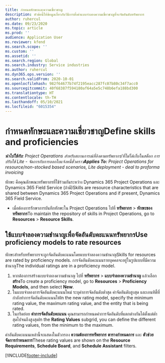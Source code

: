 ```yaml
---
title: กำหนดทักษะและความเชี่ยวชาญ
description: หัวข้อนี้ให้ข้อมูลเกี่ยวกับวิธีการตั้งค่าแบบจำลองความเชี่ยวชาญที่จะจัดอันดับทรัพยากร
author: ruhercul
ms.date: 09/23/2020
ms.topic: article
ms.prod: ''
audience: Application User
ms.reviewer: kfend
ms.search.scope: ''
ms.custom: ''
ms.assetid: ''
ms.search.region: Global
ms.search.industry: Service industries
ms.author: ruhercul
ms.dyn365.ops.version: ''
ms.search.validFrom: 2020-10-01
ms.openlocfilehash: 982f64677b74f2195eacc287fc07b80c34f7acc0
ms.sourcegitcommit: 40f68387f594180af64a5e5c748b6efa188bd300
ms.translationtype: HT
ms.contentlocale: th-TH
ms.lasthandoff: 05/10/2021
ms.locfileid: "6015354"
---
```

# <a name="define-skills-and-proficiencies"></a><span data-ttu-id="8b8f1-103">กำหนดทักษะและความเชี่ยวชาญ</span><span class="sxs-lookup"><span data-stu-id="8b8f1-103">Define skills and proficiencies</span></span>

<span data-ttu-id="8b8f1-104">_**นำไปใช้กับ:** Project Operations สำหรับสถานการณ์ที่อิงตามทรัพยากร/ที่ไม่ได้เก็บในสต็อก การปรับใช้ Lite - จัดการกับการออกใบแจ้งหนี้ชั่วคราว_</span><span class="sxs-lookup"><span data-stu-id="8b8f1-104">_**Applies To:** Project Operations for resource/non-stocked based scenarios, Lite deployment - deal to proforma invoicing_</span></span>

<span data-ttu-id="8b8f1-105">ทักษะ คือคุณลักษณะทรัพยากรที่ใช้ร่วมกันระหว่าง Dynamics 365 Project Operations และ Dynamics 365 Field Service (ถ้ามี)</span><span class="sxs-lookup"><span data-stu-id="8b8f1-105">Skills are resource characteristics that are shared between Dynamics 365 Project Operations and if present, Dynamics 365 Field Service.</span></span> 

- <span data-ttu-id="8b8f1-106">เมื่อต้องการรักษาการบันทึกทักษะใน Project Operations ไปที่ **ทรัพยากร** \> **ทักษะของทรัพยากร**</span><span class="sxs-lookup"><span data-stu-id="8b8f1-106">To maintain the repository of skills in Project Operations, go to **Resources** \> **Resource Skills**.</span></span> 

## <a name="use-proficiency-models-to-rate-resources"></a><span data-ttu-id="8b8f1-107">ใช้แบบจำลองความชำนาญเพื่อจัดอันดับคะแนนทรัพยากร</span><span class="sxs-lookup"><span data-stu-id="8b8f1-107">Use proficiency models to rate resources</span></span>

<span data-ttu-id="8b8f1-108">ทักษะสำหรับทรัพยากรจะถูกจัดอันดับคะแนนโดยแบบจำลองความชำนาญ</span><span class="sxs-lookup"><span data-stu-id="8b8f1-108">Skills for resources are rated by proficiency models.</span></span> <span data-ttu-id="8b8f1-109">การจัดอันดับคะแนนรายบุคคลจะอยู่ในรูปแบบที่มีความชำนาญ</span><span class="sxs-lookup"><span data-stu-id="8b8f1-109">The individual ratings are in a proficiency model.</span></span> 

1. <span data-ttu-id="8b8f1-110">หากต้องการสร้างแบบจำลองความชำนาญ ไปที่ **ทรัพยากร** \> **แบบจำลองความชำนาญ** แล้วเลือก **สร้าง**</span><span class="sxs-lookup"><span data-stu-id="8b8f1-110">To create a proficiency model, go to **Resources** \> **Proficiency Models**, and then select **New**.</span></span>
2. <span data-ttu-id="8b8f1-111">ในแบบจำลองการจัดอันดับคะแนนใหม่ ระบุค่าการจัดอันดับต่ำสุด ค่าจัดอันดับสูงสุด และเอนทิตี้ที่กำลังทำการจัดอันดับคะแนนให้</span><span class="sxs-lookup"><span data-stu-id="8b8f1-111">In the new rating model, specify the minimum rating value, the maximum rating value, and the entity that is being rated.</span></span>
3. <span data-ttu-id="8b8f1-112">ในกริดย่อย **ค่าการจัดอันดับคะแนน** คุณสามารถกำหนดค่าการจัดอันดับที่แตกต่างกันได้ตั้งแต่ต่ำสุดไปจนถึงสูงสุด</span><span class="sxs-lookup"><span data-stu-id="8b8f1-112">In the **Rating Values** subgrid, you can define the different rating values, from the minimum to the maximum.</span></span>


<span data-ttu-id="8b8f1-113">ค่าอันดับคะแนนเหล่านี้จะแสดงในตัวกรอง **ความต้องการทรัพยากร** **ตารางกำหนดการ** และ **ตัวช่วยจัดการกำหนดการ**</span><span class="sxs-lookup"><span data-stu-id="8b8f1-113">These rating values are shown on the **Resource Requirements**, **Schedule Board**, and **Schedule Assistant** filters.</span></span>


[!INCLUDE[footer-include](../includes/footer-banner.md)]
